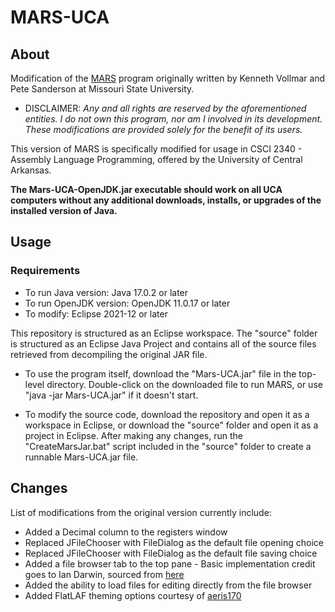# MARS-UCA

## About
Modification of the [MARS](https://courses.missouristate.edu/kenvollmar/mars/) program originally written by Kenneth Vollmar and Pete Sanderson at Missouri State University.
 * DISCLAIMER: *Any and all rights are reserved by the aforementioned entities. I do not own this program, nor am I involved in its development. These modifications are provided solely for the benefit of its users.*

This version of MARS is specifically modified for usage in CSCI 2340 - Assembly Language Programming, offered by the University of Central Arkansas.

**The Mars-UCA-OpenJDK.jar executable should work on all UCA computers without any additional downloads, installs, or upgrades of the installed version of Java.**

## Usage

### Requirements
* To run Java version: Java 17.0.2 or later
* To run OpenJDK version: OpenJDK 11.0.17 or later
* To modify: Eclipse 2021-12 or later

This repository is structured as an Eclipse workspace. The "source" folder is structured as an Eclipse Java Project and contains all of the source files retrieved from decompiling the original JAR file.

* To use the program itself, download the "Mars-UCA.jar" file in the top-level directory. Double-click on the downloaded file to run MARS, or use "java -jar Mars-UCA.jar" if it doesn't start.

* To modify the source code, download the repository and open it as a workspace in Eclipse, or download the "source" folder and open it as a project in Eclipse. After making any changes, run the "CreateMarsJar.bat" script included in the "source" folder to create a runnable Mars-UCA.jar file.

## Changes
List of modifications from the original version currently include:
* Added a Decimal column to the registers window
* Replaced JFileChooser with FileDialog as the default file opening choice
* Replaced JFileChooser with FileDialog as the default file saving choice
* Added a file browser tab to the top pane - Basic implementation credit goes to Ian Darwin, sourced from [here](http://www.java2s.com/Code/Java/Swing-JFC/DisplayafilesysteminaJTreeview.htm)
* Added the ability to load files for editing directly from the file browser
* Added FlatLAF theming options courtesy of [aeris170](https://github.com/aeris170/MARS-Theme-Engine)
